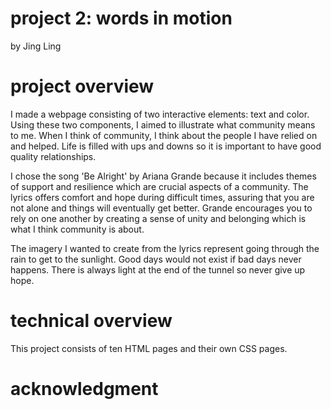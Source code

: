 # project 2: words in motion
by Jing Ling

# project overview
I made a webpage consisting of two interactive elements: text and color. Using these two components, I aimed to illustrate what community means to me. When I think of community, I think about the people I have relied on and helped. Life is filled with ups and downs so it is important to have good quality relationships.

I chose the song 'Be Alright' by Ariana Grande because it includes themes of support and resilience which are crucial aspects of a community. The lyrics offers comfort and hope during difficult times, assuring that you are not alone and things will eventually get better. Grande encourages you to rely on one another by creating a sense of unity and belonging which is what I think community is about. 

The imagery I wanted to create from the lyrics represent going through the rain to get to the sunlight. Good days would not exist if bad days never happens. There is always light at the end of the tunnel so never give up hope. 
# technical overview
This project consists of ten HTML pages and their own CSS pages. 

# acknowledgment 